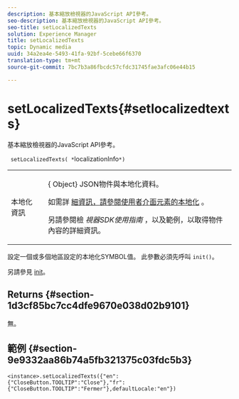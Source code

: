 ```yaml
---
description: 基本縮放檢視器的JavaScript API參考。
seo-description: 基本縮放檢視器的JavaScript API參考。
seo-title: setLocalizedTexts
solution: Experience Manager
title: setLocalizedTexts
topic: Dynamic media
uuid: 34a2ea4e-5493-41fa-92bf-5cebe66f6370
translation-type: tm+mt
source-git-commit: 7bc7b3a86fbcdc57cfdc31745fae3afc06e44b15

---
```



# setLocalizedTexts{#setlocalizedtexts}

基本縮放檢視器的JavaScript API參考。

` setLocalizedTexts( *`localizationInfo`*)`

<table id="table_896DFF34A68A403DB93A6D597461A573"> 
 <tbody> 
  <tr> 
   <td colname="col1"> <p> <span class="codeph"> 本地化 <span class="varname"> 資訊</span></span> </p> </td> 
   <td colname="col2"> <p> {<span class="codeph"> Object</span>} JSON物件與本地化資料。 </p> <p>如需詳 <a href="../../../c-html5-s7-aem-asset-viewers/c-html5-20-basic-zoom-viewer-about/c-html5-20-basic-zoom-viewer-localization.md#concept-cbfc39344c494eb7b9f6a272cff0cc74" format="dita" scope="local"> 細資訊，請參閱使用者介面元素的本地化</a> 。 </p> <p> 另請參閱檢 <i>視器SDK使用指南</i> ，以及範例，以取得物件內容的詳細資訊。 </p> </td> 
  </tr> 
 </tbody> 
</table>

設定一個或多個地區設定的本地化SYMBOL值。 此參數必須先呼叫 `init()`。

另請參見 [init](../../../c-html5-s7-aem-asset-viewers/c-html5-20-basic-zoom-viewer-about/c-html5-20-basic-zoom-viewer-javascriptapiref/r-html5-basic-zoom-viewer-20-javascriptapiref-init.md#reference-aee94dd92a28410784f7a1792e28683b)。

## Returns {#section-1d3cf85bc7cc4dfe9670e038d02b9101}

無。

## 範例 {#section-9e9332aa86b74a5fb321375c03fdc5b3}

```
<instance>.setLocalizedTexts({"en":{"CloseButton.TOOLTIP":"Close"},"fr":{"CloseButton.TOOLTIP":"Fermer"},defaultLocale:"en"})
```

